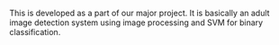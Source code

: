 This is developed as a part of our major project. It is basically an adult image detection system using image processing and SVM for binary classification.